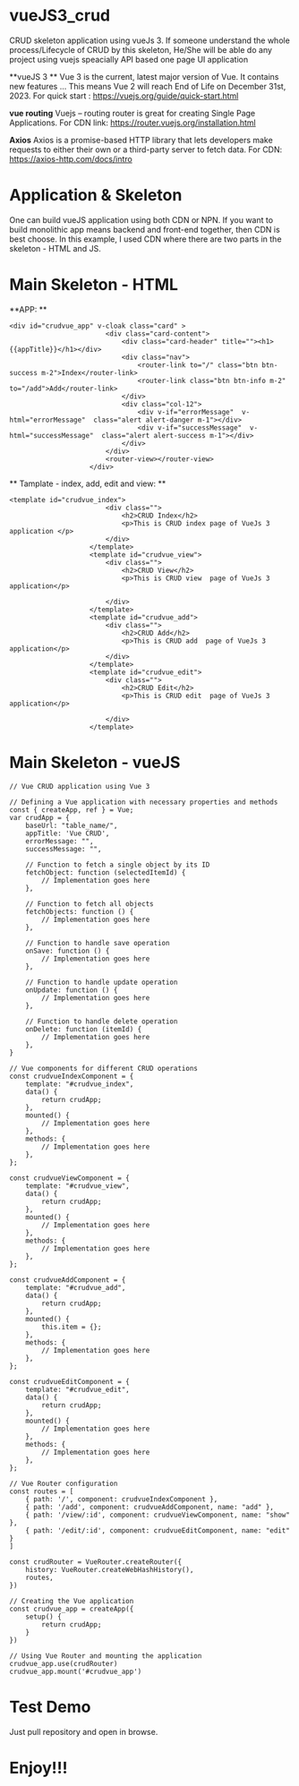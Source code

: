 # vueJS3_crud
CRUD skeleton application using vueJs 3. If someone understand the whole process/Lifecycle of CRUD by this skeleton, He/She will be able do any project using vuejs speacially API based one page UI application 

**vueJS 3 **
Vue 3 is the current, latest major version of Vue. It contains new features ... This means Vue 2 will reach End of Life on December 31st, 2023. For quick start : https://vuejs.org/guide/quick-start.html

**vue routing**
Vuejs – routing router is great for creating Single Page Applications. For CDN link: https://router.vuejs.org/installation.html

**Axios**
Axios is a promise-based HTTP library that lets developers make requests to either their own or a third-party server to fetch data. For CDN: https://axios-http.com/docs/intro

# Application & Skeleton
One can build vueJS application using both CDN or NPN. If you want to build monolithic app means backend and front-end together, then CDN is best choose. In this example, I used CDN where 
there are two parts in the skeleton - HTML and JS. 

# Main Skeleton - HTML

**APP: **

```
<div id="crudvue_app" v-cloak class="card" >  
                        <div class="card-content">
                            <div class="card-header" title=""><h1>{{appTitle}}</h1></div>
                            <div class="nav">
                                <router-link to="/" class="btn btn-success m-2">Index</router-link> 
                                <router-link class="btn btn-info m-2" to="/add">Add</router-link>
                            </div>
                            <div class="col-12"> 
                                <div v-if="errorMessage"  v-html="errorMessage"  class="alert alert-danger m-1"></div>
                                <div v-if="successMessage"  v-html="successMessage"  class="alert alert-success m-1"></div> 
                            </div>
                        </div> 
                        <router-view></router-view>
                    </div>
```

** Tamplate - index, add, edit and view: **

```
<template id="crudvue_index">
                        <div class="">
                            <h2>CRUD Index</h2>
                            <p>This is CRUD index page of VueJs 3 application </p> 
                        </div>
                    </template>
                    <template id="crudvue_view">
                        <div class="">
                            <h2>CRUD View</h2>
                            <p>This is CRUD view  page of VueJs 3 application</p> 
                            
                        </div>
                    </template>
                    <template id="crudvue_add">
                        <div class="">
                            <h2>CRUD Add</h2>
                            <p>This is CRUD add  page of VueJs 3 application</p> 
                        </div>
                    </template>
                    <template id="crudvue_edit">
                        <div class="">
                            <h2>CRUD Edit</h2>
                            <p>This is CRUD edit  page of VueJs 3 application</p> 
                           
                        </div>
                    </template>
```
# Main Skeleton - vueJS
```
// Vue CRUD application using Vue 3

// Defining a Vue application with necessary properties and methods
const { createApp, ref } = Vue;
var crudApp = {
    baseUrl: "table_name/",
    appTitle: 'Vue CRUD',
    errorMessage: "",
    successMessage: "",

    // Function to fetch a single object by its ID
    fetchObject: function (selectedItemId) {
        // Implementation goes here
    },

    // Function to fetch all objects
    fetchObjects: function () {
        // Implementation goes here
    },

    // Function to handle save operation
    onSave: function () {
        // Implementation goes here
    },

    // Function to handle update operation
    onUpdate: function () {
        // Implementation goes here
    },

    // Function to handle delete operation
    onDelete: function (itemId) {
        // Implementation goes here
    },
}

// Vue components for different CRUD operations
const crudvueIndexComponent = {
    template: "#crudvue_index",
    data() {
        return crudApp;
    },
    mounted() {
        // Implementation goes here
    },
    methods: {
        // Implementation goes here
    },
};

const crudvueViewComponent = {
    template: "#crudvue_view",
    data() {
        return crudApp;
    },
    mounted() {
        // Implementation goes here
    },
    methods: {
        // Implementation goes here
    },
};

const crudvueAddComponent = {
    template: "#crudvue_add",
    data() {
        return crudApp;
    },
    mounted() {
        this.item = {};
    },
    methods: {
        // Implementation goes here
    },
};

const crudvueEditComponent = {
    template: "#crudvue_edit",
    data() {
        return crudApp;
    },
    mounted() {
        // Implementation goes here
    },
    methods: {
        // Implementation goes here
    },
};

// Vue Router configuration
const routes = [
    { path: '/', component: crudvueIndexComponent },
    { path: '/add', component: crudvueAddComponent, name: "add" },
    { path: '/view/:id', component: crudvueViewComponent, name: "show" },
    { path: '/edit/:id', component: crudvueEditComponent, name: "edit" }
]

const crudRouter = VueRouter.createRouter({
    history: VueRouter.createWebHashHistory(),
    routes,
})

// Creating the Vue application
const crudvue_app = createApp({
    setup() {
        return crudApp;
    }
})

// Using Vue Router and mounting the application
crudvue_app.use(crudRouter)
crudvue_app.mount('#crudvue_app')

```
# Test Demo 
Just pull repository and open in browse. 

# Enjoy!!! 

